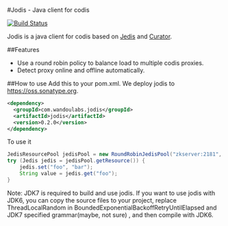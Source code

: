 #Jodis - Java client for codis

[![Build Status](https://travis-ci.org/wandoulabs/jodis.svg)](https://travis-ci.org/wandoulabs/jodis)

Jodis is a java client for codis based on [Jedis](https://github.com/xetorthio/jedis) and [Curator](http://curator.apache.org/).

##Features
- Use a round robin policy to balance load to multiple codis proxies.
- Detect proxy online and offline automatically.

##How to use
Add this to your pom.xml. We deploy jodis to https://oss.sonatype.org.
```xml
<dependency>
  <groupId>com.wandoulabs.jodis</groupId>
  <artifactId>jodis</artifactId>
  <version>0.2.0</version>
</dependency>
```
To use it
```java
JedisResourcePool jedisPool = new RoundRobinJedisPool("zkserver:2181", 30000, "/zk/codis/db_xxx/proxy", new JedisPoolConfig());
try (Jedis jedis = jedisPool.getResource()) {
    jedis.set("foo", "bar");
    String value = jedis.get("foo");
}
```
Note: JDK7 is required to build and use jodis. If you want to use jodis with JDK6, you can copy the source files to your project, replace ThreadLocalRandom in BoundedExponentialBackoffRetryUntilElapsed and JDK7 specified grammar(maybe, not sure) , and then compile with JDK6.
